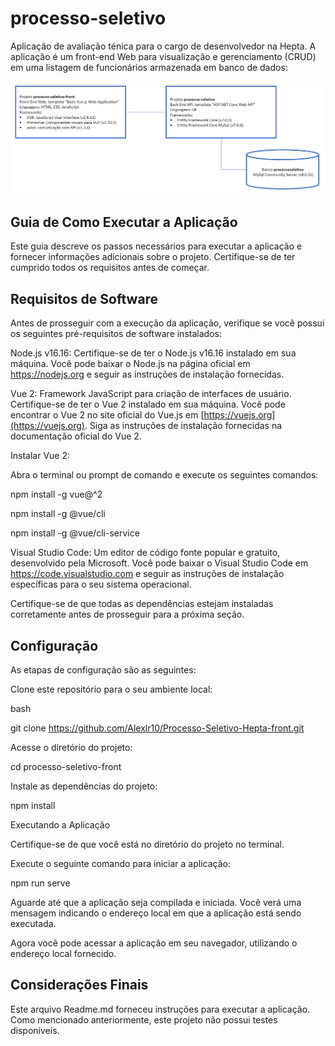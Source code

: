 # processo-seletivo
Aplicação de avaliação ténica para o cargo de desenvolvedor na Hepta.
A aplicação é um front-end Web para visualização e gerenciamento (CRUD) em uma listagem de funcionários armazenada em banco de dados:

![arquitetura1](arquitetura1.png)

## Guia de Como Executar a Aplicação
Este guia descreve os passos necessários para executar a aplicação e fornecer informações adicionais sobre o projeto. Certifique-se de ter cumprido todos os requisitos antes de começar.

## Requisitos de Software
Antes de prosseguir com a execução da aplicação, verifique se você possui os seguintes pré-requisitos de software instalados:

Node.js v16.16: Certifique-se de ter o Node.js v16.16 instalado em sua máquina. Você pode baixar o Node.js na página oficial em https://nodejs.org e seguir as instruções de instalação fornecidas.

Vue 2: Framework JavaScript para criação de interfaces de usuário. Certifique-se de ter o Vue 2 instalado em sua máquina. Você pode encontrar o Vue 2 no site oficial do Vue.js em [https://vuejs.org](https://vuejs.org). Siga as instruções de instalação fornecidas na documentação oficial do Vue 2.

Instalar Vue 2:

Abra o terminal ou prompt de comando e execute os seguintes comandos:

npm install -g vue@^2

npm install -g @vue/cli

npm install -g @vue/cli-service


Visual Studio Code: Um editor de código fonte popular e gratuito, desenvolvido pela Microsoft. Você pode baixar o Visual Studio Code em https://code.visualstudio.com e seguir as instruções de instalação específicas para o seu sistema operacional.

Certifique-se de que todas as dependências estejam instaladas corretamente antes de prosseguir para a próxima seção.

## Configuração
As etapas de configuração são as seguintes:

Clone este repositório para o seu ambiente local:

bash

git clone https://github.com/Alexlr10/Processo-Seletivo-Hepta-front.git

Acesse o diretório do projeto:

cd processo-seletivo-front

Instale as dependências do projeto:

npm install

Executando a Aplicação

Certifique-se de que você está no diretório do projeto no terminal.

Execute o seguinte comando para iniciar a aplicação:

npm run serve

Aguarde até que a aplicação seja compilada e iniciada. Você verá uma mensagem indicando o endereço local 
em que a aplicação está sendo executada.

Agora você pode acessar a aplicação em seu navegador, utilizando o endereço local fornecido.

## Considerações Finais
Este arquivo Readme.md forneceu instruções para executar a aplicação. Como mencionado anteriormente, este projeto não possui testes disponíveis.





